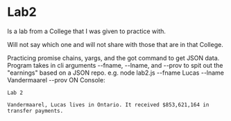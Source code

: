 # Lab2
Is a lab from a College that I was given to practice with.

Will not say which one and will not share with those that are in that College.

Practicing promise chains, yargs, and the got command to get JSON data.
Program takes in cli arguments --fname, --lname, and --prov to spit out the "earnings" based on a JSON repo.
e.g. node lab2.js --fname Lucas --lname Vandermaarel --prov ON
Console: 
  
    Lab 2

    Vandermaarel, Lucas lives in Ontario. It received $853,621,164 in transfer payments.
